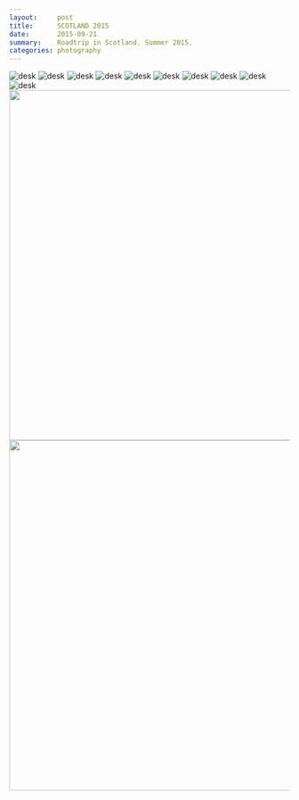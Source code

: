 ```yaml
---
layout:     post
title:      SCOTLAND 2015
date:       2015-09-21
summary:    Roadtrip in Scotland. Summer 2015.
categories: photography
---
```


![desk](https://cloud.githubusercontent.com/assets/14371243/9994603/53cf0ba2-607e-11e5-87dd-a3477bb3ebe7.png)
![desk](https://cloud.githubusercontent.com/assets/14371243/9994678/b728636a-607e-11e5-85d6-d0dbe6031934.png)
![desk](https://cloud.githubusercontent.com/assets/14371243/9994690/c087c8d8-607e-11e5-80b1-113ccc100c85.png)
![desk](https://cloud.githubusercontent.com/assets/14371243/9994745/044b6d5e-607f-11e5-8c6d-47af868a4842.png)
![desk](https://cloud.githubusercontent.com/assets/14371243/9994740/ff728d94-607e-11e5-9752-e3b8716fd441.png)
![desk](https://cloud.githubusercontent.com/assets/14371243/9994827/5fb06f14-607f-11e5-889f-7a5d271f4b70.png)
![desk](https://cloud.githubusercontent.com/assets/14371243/9994847/735ee00e-607f-11e5-85bf-2d737d2ded80.png)
![desk](https://cloud.githubusercontent.com/assets/14371243/9994748/0a14878e-607f-11e5-973b-1de0db34368f.png)
![desk](https://cloud.githubusercontent.com/assets/14371243/9994722/efd74f32-607e-11e5-94d8-a68d2f87e1b7.png)
![desk](https://cloud.githubusercontent.com/assets/14371243/9994864/82c2216e-607f-11e5-8d3f-6c631775ddba.png)
<img src="https://cloud.githubusercontent.com/assets/14371243/9994732/f8b7a890-607e-11e5-8155-9e416f6a1792.png" align="left" height="629">
<img src="https://cloud.githubusercontent.com/assets/14371243/9994887/aa542510-607f-11e5-9c08-bf739727dadd.png" align="right" height="629">

